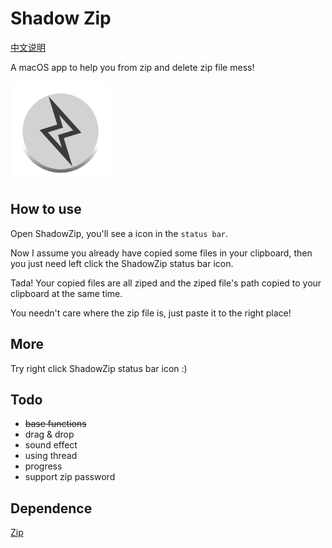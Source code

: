# Shadow Zip

[中文说明](README_CN.md)

A macOS app to help you from zip and delete zip file mess!

<img src="ShadowZip.png" alt="ShadowZip" title="ShadowZip" style="width: 10rem;">

## How to use

Open ShadowZip, you'll see a icon in the `status bar`. 

Now I assume you already have copied some files in your clipboard, then you just need left click the ShadowZip status bar icon. 

Tada! Your copied files are all ziped and the ziped file's path copied to your clipboard at the same time. 

You needn't care where the zip file is, just paste it to the right place!

## More

Try right click ShadowZip status bar icon :)

## Todo

- ~~base functions~~
- drag & drop
- sound effect
- using thread
- progress
- support zip password

## Dependence

[Zip](https://github.com/marmelroy/Zip)
